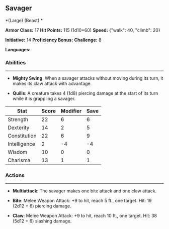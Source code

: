 ## Savager
*(Large) (Beast) *

**Armor Class:** 17
**Hit Points:** 115 (1d10+60)
**Speed:** {"walk": 40, "climb": 20}

**Initiative:** 14
**Proficiency Bonus:**
**Challenge:** 8

**Languages:** 

### Abilities
 --- 
- **Mighty Swing**: When a savager attacks without moving during its turn, it makes its claw attack with advantage.

- **Quills**: A creature takes 4 (1d8) piercing damage at the start of its turn while it is grappling a savager.



| Stat | Score | Modifier | Save |
| ---- | ---- | ---- | ---- |
| Strength | 22 | 6 | 6 |
| Dexterity | 14 | 2 | 5 |
| Constitution | 22 | 6 | 9 |
| Intelligence | 2 | -4 | -4 |
| Wisdom | 10 | 0 | 0 |
| Charisma | 13 | 1 | 1 |

### Actions
 --- 
- **Multiattack**: The savager makes one bite attack and one claw attack.

- **Bite**: Melee Weapon Attack: +9 to hit, reach 5 ft., one target. Hit: 19 (2d12 + 6) piercing damage.

- **Claw**: Melee Weapon Attack: +9 to hit, reach 10 ft., one target. Hit: 38 (5d12 + 6) slashing damage.

